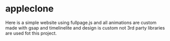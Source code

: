 # appleclone
Here is a simple website using fullpage.js and all animations are custom made with gsap and timelinelite and design is custom not 3rd party libraries are used fot this project.
